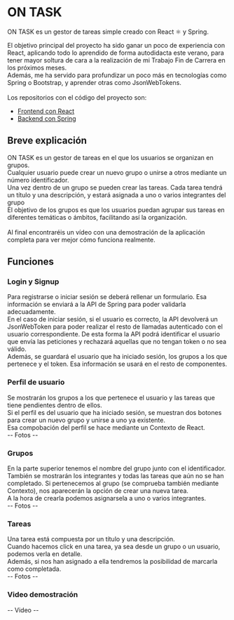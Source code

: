# ON TASK
ON TASK es un gestor de tareas simple creado con React :atom_symbol: y Spring.<br>

El objetivo principal del proyecto ha sido ganar un poco de experiencia con React, aplicando todo lo aprendido de forma autodidacta este verano, para tener mayor soltura de cara a la realización de mi Trabajo Fin de Carrera en los próximos meses.<br>
Además, me ha servido para profundizar un poco más en tecnologías como Spring o Bootstrap, y aprender otras como JsonWebTokens.
<br><br>
Los repositorios con el código del proyecto son:<br>
- [Frontend con React](https://github.com/SergioCarrascosaSanchez/ON-TASK-React)
- [Backend con Spring](https://github.com/SergioCarrascosaSanchez/ON-TASK-SpringBoot)

## Breve explicación
ON TASK es un gestor de tareas en el que los usuarios se organizan en grupos. <br>
Cualquier usuario puede crear un nuevo grupo o unirse a otros mediante un número identificador. <br>
Una vez dentro de un grupo se pueden crear las tareas. Cada tarea tendrá un título y una descripción, y estará asignada a uno o varios integrantes del grupo<br>
El objetivo de los grupos es que los usuarios puedan agrupar sus tareas en diferentes temáticas o ámbitos, facilitando así la organización.
<br><br>
Al final encontraréis un vídeo con una demostración de la aplicación completa para ver mejor cómo funciona realmente.

## Funciones

### Login y Signup
Para registrarse o iniciar sesión se deberá rellenar un formulario. Esa información se enviará a la API de Spring para poder validarla adecuadamente. <br>
En el caso de iniciar sesión, si el usuario es correcto, la API devolverá un JsonWebToken para poder realizar el resto de llamadas autenticado con el usuario correspondiente. De esta forma la API podrá identificar el usuario que envía las peticiones y rechazará aquellas que no tengan token o no sea válido.<br>
Además, se guardará el usuario que ha iniciado sesión, los grupos a los que pertenece y el token. Esa información se usará en el resto de componentes.

### Perfil de usuario
Se mostrarán los grupos a los que pertenece el usuario y las tareas que tiene pendientes dentro de ellos.<br>
Si el perfil es del usuario que ha iniciado sesión, se muestran dos botones para crear un nuevo grupo y unirse a uno ya existente.<br> 
Esa compobación del perfil se hace mediante un Contexto de React.<br>
-- Fotos --

### Grupos
En la parte superior tenemos el nombre del grupo junto con el identificador.<br>
También se mostrarán los integrantes y todas las tareas que aún no se han completado. 
Si pertenecemos al grupo (se comprueba también mediante Contexto), nos aparecerán la opción de crear una nueva tarea. <br>
A la hora de crearla podemos asignarsela a uno o varios integrantes.<br>
-- Fotos --

### Tareas
Una tarea está compuesta por un título y una descripción.<br>
Cuando hacemos click en una tarea, ya sea desde un grupo o un usuario, podemos verla en detalle.<br>
Además, si nos han asignado a ella tendremos la posibilidad de marcarla como completada.<br>
-- Fotos --

### Video demostración
-- Video --
